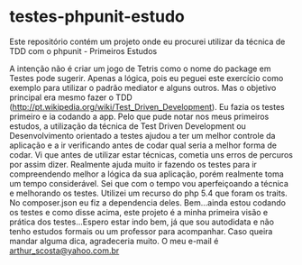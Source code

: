 testes-phpunit-estudo
=====================

Este repositório contém um projeto onde eu procurei utilizar da técnica de TDD com o phpunit - Primeiros Estudos

A intenção não é criar um jogo de Tetris como o nome do package em Testes pode sugerir. Apenas a lógica, pois eu peguei este exercício como exemplo para utilizar o padrão mediator e alguns outros. Mas o objetivo principal era mesmo fazer o TDD (http://pt.wikipedia.org/wiki/Test_Driven_Development). Eu fazia os testes primeiro e ia codando a app. Pelo que pude notar nos meus primeiros estudos, a utilização da técnica de Test Driven Development ou Desenvolvimento orientado a testes ajudou a ter um melhor controle da aplicação e a ir verificando antes de codar qual seria a melhor forma de codar. Vi que antes de utilizar estar técnicas, cometia uns erros de percuros por assim dizer. Realmente ajuda muito ir fazendo os testes para ir compreendendo melhor a lógica da sua aplicação, porém realmente toma um tempo considerável. Sei que com o tempo vou aperfeiçoando a técnica e melhorando os testes. Utilizei um recurso do php 5.4 que foram os traits. No composer.json eu fiz a dependencia deles. Bem...ainda estou codando os testes e como disse acima, este projeto é a minha primeira visão e prática dos testes...Espero estar indo bem, já que sou autodidata e não tenho estudos formais ou um professor para acompanhar. Caso queira mandar alguma dica, agradeceria muito.
O meu e-mail é arthur_scosta@yahoo.com.br